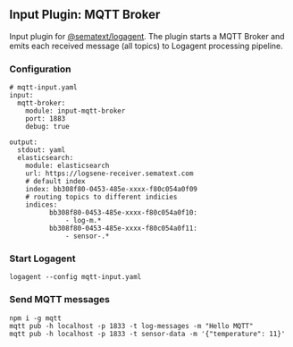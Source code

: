 ## Input Plugin: MQTT Broker

Input plugin for [@sematext/logagent](http://sematext.com/logagent/). The plugin starts a MQTT Broker and emits each received message (all topics) to Logagent processing pipeline.  

### Configuration

```
# mqtt-input.yaml
input:
  mqtt-broker:
    module: input-mqtt-broker
    port: 1883
    debug: true
    
output:
  stdout: yaml
  elasticsearch: 
    module: elasticsearch
    url: https://logsene-receiver.sematext.com
    # default index 
    index: bb308f80-0453-485e-xxxx-f80c054a0f09
    # routing topics to different indicies
    indices:
          bb308f80-0453-485e-xxxx-f80c054a0f10:
              - log-m.*
          bb308f80-0453-485e-xxxx-f80c054a0f11:
              - sensor-.*

```

### Start Logagent

```
logagent --config mqtt-input.yaml
```

### Send MQTT messages

```
npm i -g mqtt
mqtt pub -h localhost -p 1833 -t log-messages -m "Hello MQTT"
mqtt pub -h localhost -p 1833 -t sensor-data -m '{"temperature": 11}'
```
